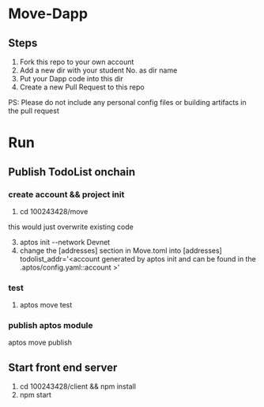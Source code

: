 # Move-Dapp
## Steps
1. Fork this repo to your own account
2. Add a new dir with your student No. as dir name
3. Put your Dapp code into this dir
4. Create a new Pull Request to this repo

PS: Please do not include any personal config files or building artifacts in the pull request

# Run
## Publish TodoList onchain
###  create account && project init
1. cd 100243428/move 
<!-- 2. aptos move init --name my_todo_list --> this would just overwrite existing code
3. aptos init --network Devnet
4. change the [addresses] section in Move.toml into
[addresses]
todolist_addr='<account generated by aptos init and can be found in the .aptos/config.yaml::account >'
###  test 
1. aptos move test
###  publish aptos module
aptos move publish

## Start front end server
1. cd 100243428/client &&  npm install
2. npm start